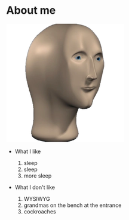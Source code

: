 # About me

![](/pics/me.png)

- What I like
	1) sleep
	2) sleep
	3) more sleep

- What I don't like
	1) WYSIWYG
	2) grandmas on the bench at the entrance
	3) cockroaches